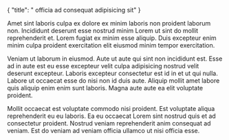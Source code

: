 {
  "title": " officia ad consequat adipisicing sit"
}

Amet sint laboris culpa ex dolore ex minim laboris non proident laborum non. Incididunt deserunt esse nostrud minim Lorem ut sint do mollit reprehenderit et. Lorem fugiat ex minim esse aliquip. Duis excepteur enim minim culpa proident exercitation elit eiusmod minim tempor exercitation.

Veniam ut laborum in eiusmod. Aute ut aute qui sint non incididunt est. Esse ad in aute est eu esse excepteur velit culpa adipisicing nostrud velit deserunt excepteur. Laboris excepteur consectetur est id in et ut qui nulla. Labore ut occaecat esse do nisi non id duis aute. Aliquip mollit amet labore quis aliquip enim enim sunt laboris. Magna aute aute ea elit voluptate proident.

Mollit occaecat est voluptate commodo nisi proident. Est voluptate aliqua reprehenderit eu eu laboris. Ea eu occaecat Lorem sint nostrud quis et ad consectetur proident. Nostrud veniam reprehenderit anim consequat ad veniam. Est do veniam ad veniam officia ullamco ut nisi officia esse.